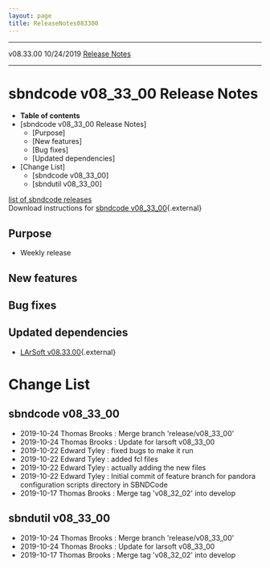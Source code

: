 ```yaml
---
layout: page
title: ReleaseNotes083300
---
```


  ----------- ------------ -- -- ------------------------------------------------------
  v08.33.00   10/24/2019         [Release Notes](ReleaseNotes083300.html)
  ----------- ------------ -- -- ------------------------------------------------------



sbndcode v08\_33\_00 Release Notes
======================================================================================

-   **Table of contents**
-   [sbndcode v08\_33\_00 Release
    Notes]
    -   [Purpose]
    -   [New features]
    -   [Bug fixes]
    -   [Updated dependencies]
-   [Change List]
    -   [sbndcode v08\_33\_00]
    -   [sbndutil v08\_33\_00]

[list of sbndcode
releases](List_of_SBND_code_releases.html)\
Download instructions for [sbndcode
v08\_33\_00](http://scisoft.fnal.gov/scisoft/bundles/sbnd/v08_33_00/sbndcode-v08_33_00.html){.external}



Purpose
----------------------------------

-   Weekly release



New features
--------------------------------------------



Bug fixes
--------------------------------------



Updated dependencies
------------------------------------------------------------

-   [LArSoft
    v08.33.00](https://cdcvs.fnal.gov/redmine/projects/larsoft/wiki/ReleaseNotes083300){.external}



Change List
==========================================



sbndcode v08\_33\_00
----------------------------------------------------------

-   2019-10-24 Thomas Brooks : Merge branch \'release/v08\_33\_00\'
-   2019-10-24 Thomas Brooks : Update for larsoft v08\_33\_00
-   2019-10-22 Edward Tyley : fixed bugs to make it run
-   2019-10-22 Edward Tyley : added fcl files
-   2019-10-22 Edward Tyley : actually adding the new files
-   2019-10-22 Edward Tyley : Initial commit of feature branch for
    pandora configuration scripts directory in SBNDCode
-   2019-10-17 Thomas Brooks : Merge tag \'v08\_32\_02\' into develop



sbndutil v08\_33\_00
----------------------------------------------------------

-   2019-10-24 Thomas Brooks : Merge branch \'release/v08\_33\_00\'
-   2019-10-24 Thomas Brooks : Update for larsoft v08\_33\_00
-   2019-10-17 Thomas Brooks : Merge tag \'v08\_32\_02\' into develop
